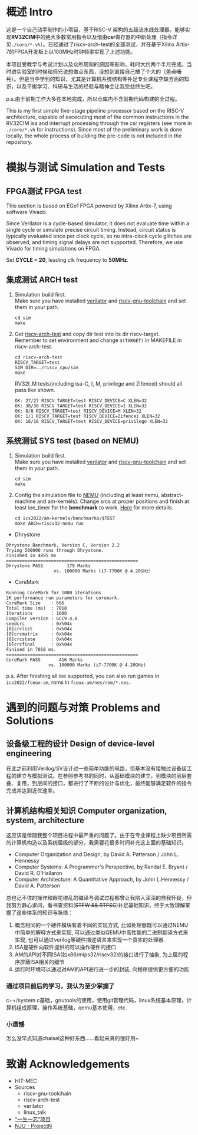 # 概述 Intro

这是一个自己动手制作的小项目，基于RISC-V
架构的五级流水线处理器，能够实现**RV32CIM**中的绝大多数常用指令以及借由**csr**寄存器的中断处理（指令详见`./core/*.vh`）。已经通过了riscv-arch-test的全部测试，并在基于Xilinx Artix-7的FPGA开发板上以100MHz时钟频率实现了上述功能。

本项目受教学与考试计划以及众所周知的原因等影响，耗时大约两个半月完成。当时进实验室的时候和师兄说想做点东西，没想到直接自己搞了个大的（~~差点噎死~~）。但是当中学到的知识，尤其是计算机系统结构等补足专业课程空缺方面的知识，以及平衡学习、科研与生活的经验与精神会让我受益终生吧。

p.s.由于前期工作大多在本地完成，所以仓库内不含前期代码构建的全过程。

This is my first simple five-stage pipeline processor based on the RISC-V architecture, capable of excecuting most of the common instructions in the RV32CIM isa and interrupt processing through the csr registers (see more in `./core/*.vh` for instructions). Since most of the preliminary work is done locally, the whole process of building the pre-code is not included in the repository.

# 模拟与测试 Simulation and Tests

## FPGA测试 FPGA test

This section is based on EGo1 FPGA powered by Xilinx Artix-7, using software Vivado.

Since Verilator is a cycle-based simulator, it does not evaluate time within a single cycle or simulate precise circuit timing. Instead, circuit status is typically evaluated once per clock cycle, so no intra-clock cycle glitches are observed, and timing signal delays are not supported. Therefore, we use Vivado for timing simulations on FPGA.

Set **CYCLE = 20**, leading clk frequency to **50MHz**.

## 集成测试 ARCH test
1. Simulation build first.    
    Make sure you have installed [verilator](https://github.com/verilator/verilator) and [riscv-gnu-toolchain](https://github.com/riscv-collab/riscv-gnu-toolchain) and set them in your path.
    ```
    cd sim
    make
    ```
2. Get [riscv-arch-test](https://github.com/riscv-non-isa/riscv-arch-test) and copy dir test into its dir riscv-target.    
   Remember to set environment and change `$(TARGET)` in MAKEFILE in riscv-arch-test.
   ```
   cd riscv-arch-test
   RISCV_TARGET=test
   SIM_DIR=../riscv_cpu/sim
   make
   ```

   RV32I_M tests(including isa-C, I, M, privilege and Zifencei) should all pass like shown.
   ```
   OK: 27/27 RISCV_TARGET=test RISCV_DEVICE=C XLEN=32
   OK: 38/38 RISCV_TARGET=test RISCV_DEVICE=I XLEN=32
   OK: 8/8 RISCV_TARGET=test RISCV_DEVICE=M XLEN=32
   OK: 1/1 RISCV_TARGET=test RISCV_DEVICE=Zifencei XLEN=32
   OK: 16/16 RISCV_TARGET=test RISCV_DEVICE=privilege XLEN=32
   ```

## 系统测试 SYS test (based on NEMU)

1. Simulation build first.    
    Make sure you have installed [verilator](https://github.com/verilator/verilator) and [riscv-gnu-toolchain](https://github.com/riscv-collab/riscv-gnu-toolchain) and set them in your path.
    ```
    cd sim
    make
    ```
2. Config the simulation file to [NEMU](https://github.com/sunoi/ICS2022-PA) (including at least nemu, abstract-machine and am-kernels). Change srcs at proper positions and finish at least ioe_timer for the **benchmark** to work. [Here](https://github.com/liuyuxivapor/ics2022) for more details.

    ```
    cd ics2022/am-kernels/benchmarks/$TEST
    make ARCH=riscv32-nemu run
    ```

- Dhrystone
```
Dhrystone Benchmark, Version C, Version 2.2
Trying 500000 runs through Dhrystone.
Finished in 4895 ms
==================================================
Dhrystone PASS         179 Marks
                  vs. 100000 Marks (i7-7700K @ 4.20GHz)
```

- CoreMark
```
Running CoreMark for 1000 iterations
2K performance run parameters for coremark.
CoreMark Size    : 666
Total time (ms)  : 7018
Iterations       : 1000
Compiler version : GCC9.4.0
seedcrc          : 0x%04x
[0]crclist       : 0x%04x
[0]crcmatrix     : 0x%04x
[0]crcstate      : 0x%04x
[0]crcfinal      : 0x%04x
Finised in 7018 ms.
==================================================
CoreMark PASS       416 Marks
                vs. 100000 Marks (i7-7700K @ 4.20GHz)
```

p.s. After finishing all ioe supported, you can also run games in `ics2022/fceux-am`, roms in `fceux-am/nes/rom/*.nes`.

# 遇到的问题与对策 Problems and Solutions

## 设备级工程的设计 Design of device-level engineering

在此之前利用Verilog/SV设计过一些简单功能的电路，但基本没有接触过设备级工程的建立与模拟测试。在参照参考书的同时，从基础模块的建立，到模块的层层套叠、复用，到层间的接口，都进行了不断的设计与优化，最终能够满足软件的指令完成并达到近优速率。

## 计算机结构相关知识 Computer organization, system, architecture

这应该是伴随我整个项目进程中最严重的问题了。由于在专业课程上缺少项目所需的计算机构造以及系统层级的部分，我需要花很多时间补充这上面的基础知识。

- Computer Organization and Design, by David A. Patterson / John L. Hennessy
- Computer Systems: A Programmer's Perspective, by Randal E. Bryant / David R. O'Hallaron
- Computer Architecture: A Quantitative Approach, by John L.Hennessy / David A. Patterson

总也记不住的操作和眼花缭乱的编译与调试过程都曾让我陷入深深的自我怀疑，但我努力静心求问，看书查资料(~~STFW && RTFSC~~)补足基础知识，终于大致理解掌握了这些体系的知识与脉络：

1. 概念相同的一个硬件模块有着不同的实现方式, 比如处理器既可以通过NEMU中简单的解释方式来实现, 可以通过类似QEMU中高性能的二进制翻译方式来实现, 也可以通过verilog等硬件描述语言来实现一个真实的处理器.
2. ISA是硬件向软件提供的可以操作硬件的接口
3. AM的API对不同ISA(如x86/mips32/riscv32)的接口进行了抽象, 为上层的程序屏蔽ISA相关的细节
4. 运行时环境可以通过对AM的API进行进一步的封装, 向程序提供更方便的功能

### 通过项目前后的学习，我认为至少掌握了

c++/system c基础，gnutools的使用，使用git管理代码，linux系统基本原理，计算机组成原理，操作系统基础，qemu基本使用，etc.

### 小遗憾
怎么没早点知道chaisel这种好东西……看起来真的很好用~

# 致谢 Acknowledgements
- HIT-MEC
- Sources
  - riscv-gnu-toolchain
  - riscv-arch-test
  - verilator
  - linux_talk
- [“一生一芯”项目](https://ysyx.oscc.cc)
- [NJU - ProjectN](https://github.com/NJU-ProjectN)